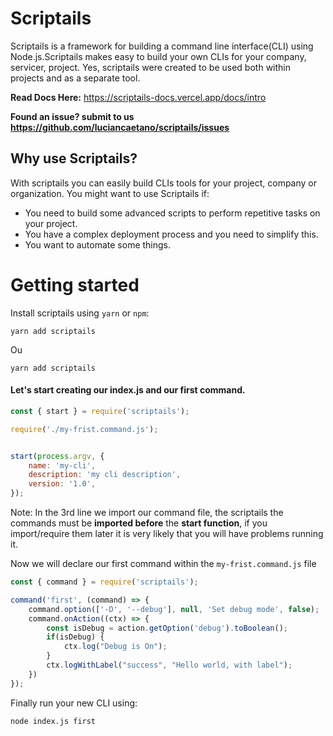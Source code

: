 # Scriptails

Scriptails is a framework for building a command line interface(CLI) using Node.js.Scriptails makes easy to build your own CLIs for your company, servicer, project.
Yes, scriptails were created to be used both within projects and as a separate tool.

**Read Docs Here:** https://scriptails-docs.vercel.app/docs/intro

**Found an issue? submit to us https://github.com/luciancaetano/scriptails/issues**

## Why use Scriptails?
With scriptails you can easily build CLIs tools for your project, company or organization.
You might want to use Scriptails if:
- You need to build some advanced scripts to perform repetitive tasks on your project.
- You have a complex deployment process and you need to simplify this.
- You want to automate some things.

# Getting started

Install scriptails using `yarn` or `npm`:


```shell
yarn add scriptails
```
Ou
```shell
yarn add scriptails
```

#### Let's start creating our index.js and our first command.

```js title="index.js"
const { start } = require('scriptails');

require('./my-frist.command.js');


start(process.argv, {
    name: 'my-cli',
    description: 'my cli description',
    version: '1.0',
});
```
Note: In the 3rd line we import our command file, the scriptails the commands must be **imported before** the **start function**, if you import/require them later it is very likely that you will have problems running it.

Now we will declare our first command within the `my-frist.command.js` file

```js title="my-frist.command.js"
const { command } = require('scriptails');

command('first', (command) => {
    command.option(['-D', '--debug'], null, 'Set debug mode', false);
    command.onAction((ctx) => {
        const isDebug = action.getOption('debug').toBoolean();
        if(isDebug) {
            ctx.log("Debug is On");
        }
        ctx.logWithLabel("success", "Hello world, with label");
    })
});

```

Finally run your new CLI using:

```shell
node index.js first
```
